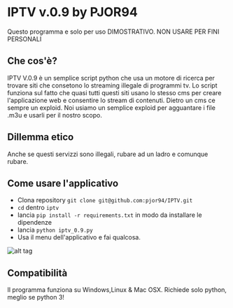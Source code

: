 # IPTV v.0.9 by PJOR94

   
Questo programma e solo per uso DIMOSTRATIVO. NON USARE PER FINI PERSONALI
   

## Che cos'è?

IPTV V.0.9 è un semplice script python che usa un motore di ricerca per trovare siti che consetono lo streaming
illegale di programmi tv.
Lo script funziona sul fatto che quasi tutti questi siti usano lo stesso cms per creare l'applicazione web e
consentire lo stream di contenuti.
Dietro un cms ce sempre un exploid.
Noi usiamo un semplice exploid per agguantare i file .m3u e usarli per il nostro scopo.

## Dillemma etico
Anche se questi servizzi sono illegali, rubare ad un ladro e comunque rubare.


## Come usare l'applicativo
    
* Clona repository `git clone git@github.com:pjor94/IPTV.git`
* `cd` dentro `iptv`
* lancia `pip install -r requirements.txt` in modo da installare le dipendenze
* lancia `python iptv_0.9.py`
* Usa il menu dell'applicativo e fai qualcosa.

![alt tag](http://philiporla.it/1.png)



## Compatibilità

Il programma funziona su Windows,Linux & Mac OSX. Richiede solo python, meglio se python 3!
